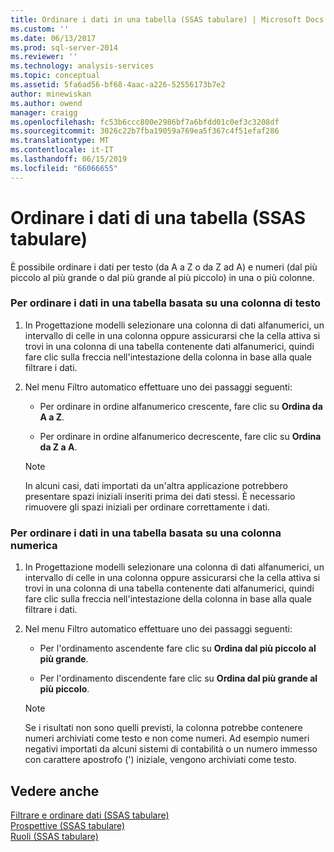 ```yaml
---
title: Ordinare i dati in una tabella (SSAS tabulare) | Microsoft Docs
ms.custom: ''
ms.date: 06/13/2017
ms.prod: sql-server-2014
ms.reviewer: ''
ms.technology: analysis-services
ms.topic: conceptual
ms.assetid: 5fa6ad56-bf68-4aac-a226-52556173b7e2
author: minewiskan
ms.author: owend
manager: craigg
ms.openlocfilehash: fc53b6ccc800e2986bf7a6bfdd01c0ef3c3208df
ms.sourcegitcommit: 3026c22b7fba19059a769ea5f367c4f51efaf286
ms.translationtype: MT
ms.contentlocale: it-IT
ms.lasthandoff: 06/15/2019
ms.locfileid: "66066655"
---
```

# <a name="sort-data-in-a-table-ssas-tabular"></a>Ordinare i dati di una tabella (SSAS tabulare)
  È possibile ordinare i dati per testo (da A a Z o da Z ad A) e numeri (dal più piccolo al più grande o dal più grande al più piccolo) in una o più colonne.  
  
### <a name="to-sort-the-data-in-a-table-based-on-a-text-column"></a>Per ordinare i dati in una tabella basata su una colonna di testo  
  
1.  In Progettazione modelli selezionare una colonna di dati alfanumerici, un intervallo di celle in una colonna oppure assicurarsi che la cella attiva si trovi in una colonna di una tabella contenente dati alfanumerici, quindi fare clic sulla freccia nell'intestazione della colonna in base alla quale filtrare i dati.  
  
2.  Nel menu Filtro automatico effettuare uno dei passaggi seguenti:  
  
    -   Per ordinare in ordine alfanumerico crescente, fare clic su **Ordina da A a Z**.  
  
    -   Per ordinare in ordine alfanumerico decrescente, fare clic su **Ordina da Z a A**.  
  
    > [!NOTE]  
    >  In alcuni casi, dati importati da un'altra applicazione potrebbero presentare spazi iniziali inseriti prima dei dati stessi. È necessario rimuovere gli spazi iniziali per ordinare correttamente i dati.  
  
### <a name="to-sort-the-data-in-a-table-based-on-a-numeric-column"></a>Per ordinare i dati in una tabella basata su una colonna numerica  
  
1.  In Progettazione modelli selezionare una colonna di dati alfanumerici, un intervallo di celle in una colonna oppure assicurarsi che la cella attiva si trovi in una colonna di una tabella contenente dati alfanumerici, quindi fare clic sulla freccia nell'intestazione della colonna in base alla quale filtrare i dati.  
  
2.  Nel menu Filtro automatico effettuare uno dei passaggi seguenti:  
  
    -   Per l'ordinamento ascendente fare clic su **Ordina dal più piccolo al più grande**.  
  
    -   Per l'ordinamento discendente fare clic su **Ordina dal più grande al più piccolo**.  
  
    > [!NOTE]  
    >  Se i risultati non sono quelli previsti, la colonna potrebbe contenere numeri archiviati come testo e non come numeri. Ad esempio numeri negativi importati da alcuni sistemi di contabilità o un numero immesso con carattere apostrofo (') iniziale, vengono archiviati come testo.  
  
## <a name="see-also"></a>Vedere anche  
 [Filtrare e ordinare dati &#40;SSAS tabulare&#41;](../filter-and-sort-data-ssas-tabular.md)   
 [Prospettive &#40;SSAS tabulare&#41;](perspectives-ssas-tabular.md)   
 [Ruoli &#40;SSAS tabulare&#41;](roles-ssas-tabular.md)  
  
  
